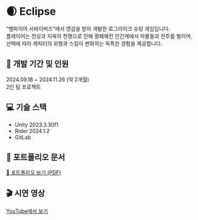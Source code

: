 # 🌒 Eclipse

“뱀파이어 서바이버즈”에서 영감을 받아 개발한 로그라이크 슈팅 게임입니다.  
플레이어는 천상과 지옥의 전쟁으로 인해 황폐해진 인간계에서 마물들과 전투를 벌이며, 선택에 따라 캐릭터의 외형과 스킬이 변화하는 독특한 경험을 제공합니다.

## 📅 개발 기간 및 인원
2024.09.18 ~ 2024.11.26 (약 2개월)  
2인 팀 프로젝트

## 💻 기술 스택
- Unity 2023.3.30f1
- Rider 2024.1.2
- GitLab

## 📁 포트폴리오 문서
[📄 포트폴리오 보기 (PDF)](./Portfolio%20-%20Eclipse.pdf)

## 🎬 시연 영상
[YouTube에서 보기](https://www.youtube.com/watch?v=WOJ5cdyHEBU)
